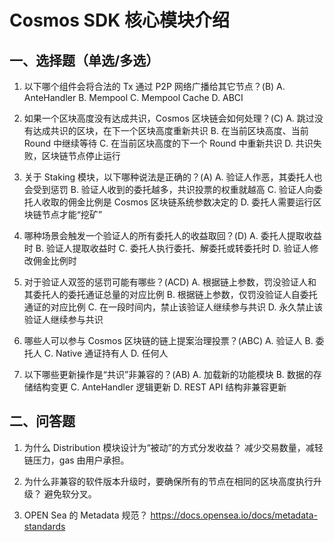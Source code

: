 # Cosmos SDK 核心模块介绍

## 一、选择题（单选/多选）

1. 以下哪个组件会将合法的 Tx 通过 P2P 网络广播给其它节点？(B)
A. AnteHandler
B. Mempool
C. Mempool Cache
D. ABCI

2. 如果一个区块高度没有达成共识，Cosmos 区块链会如何处理？(C)
A. 跳过没有达成共识的区块，在下一个区块高度重新共识
B. 在当前区块高度、当前 Round 中继续等待
C. 在当前区块高度的下一个 Round 中重新共识
D. 共识失败，区块链节点停止运行

3. 关于 Staking 模块，以下哪种说法是正确的？(A)
A. 验证人作恶，其委托人也会受到惩罚
B. 验证人收到的委托越多，共识投票的权重就越高
C. 验证人向委托人收取的佣金比例是 Cosmos 区块链系统参数决定的
D. 委托人需要运行区块链节点才能“挖矿”

4. 哪种场景会触发一个验证人的所有委托人的收益取回？(D)
A. 委托人提取收益时
B. 验证人提取收益时
C. 委托人执行委托、解委托或转委托时
D. 验证人修改佣金比例时

5. 对于验证人双签的惩罚可能有哪些？(ACD)
A. 根据链上参数，罚没验证人和其委托人的委托通证总量的对应比例
B. 根据链上参数，仅罚没验证人自委托通证的对应比例
C. 在一段时间内，禁止该验证人继续参与共识
D. 永久禁止该验证人继续参与共识

6. 哪些人可以参与 Cosmos 区块链的链上提案治理投票？(ABC)
A. 验证人
B. 委托人
C. Native 通证持有人
D. 任何人

7. 以下哪些更新操作是“共识”非兼容的？(AB)
A. 加载新的功能模块
B. 数据的存储结构变更
C. AnteHandler 逻辑更新
D. REST API 结构非兼容更新

## 二、问答题

1. 为什么 Distribution 模块设计为“被动”的方式分发收益？
减少交易数量，减轻链压力，gas 由用户承担。

2. 为什么非兼容的软件版本升级时，要确保所有的节点在相同的区块高度执行升级？
避免软分叉。

3. OPEN Sea 的 Metadata 规范？
<https://docs.opensea.io/docs/metadata-standards>
